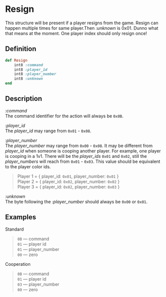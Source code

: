 # Resign

This structure will be present if a player resigns from the game.
Resign can happen multiple times for same player.Then *:unknown* is 0x01. Dunno what that means at the moment.
One player index should only resign once!

## Definition

```ruby
def Resign
	int8 :command 
	int8 :player_id
	int8 :player_number
	int8 :unknown
end
```

## Description

*:command*  
The command identifier for the action will always be `0x0B`.

*:player_id*  
The *player_id* may range from `0x01` - `0x08`.

*:player_number*  
The *player_number* may range from `0x00` - `0x08`.
It may be different from *player_id* when someone is cooping another player. For example, one player is cooping in a 1v1. 
There will be the *player_ids* `0x01` and `0x02`, still the *player_numbers* will reach from `0x01` - `0x03`.
This value should be equivalent to the player color ids.

> Player 1 = { player_id: `0x01`, player_number: `0x01` }  
> Player 2 = { player_id: `0x02`, player_number: `0x02` }  
> Player 3 = { player_id: `0x02`, player_number: `0x03` }  

*:unknown*  
The byte following the *:player_number* should always be `0x00` or `0x01`.

## Examples

Standard

>`0B` &mdash; command  
>`01` &mdash; player id  
>`01` &mdash; player_number  
>`00` &mdash; zero

Cooperation

>`0B` &mdash; command  
>`01` &mdash; player id  
>`03` &mdash; player_number  
>`00` &mdash; zero  
